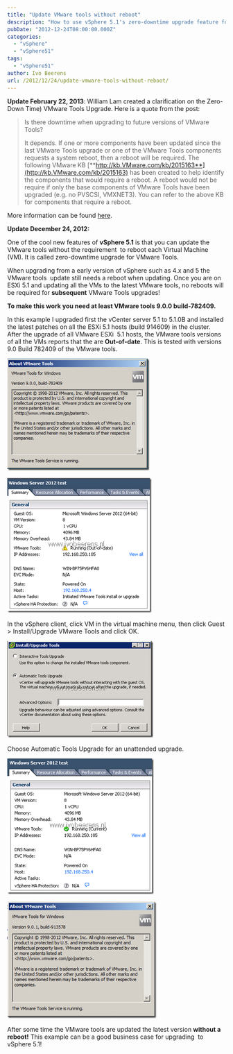 ```yaml
---
title: "Update VMware tools without reboot"
description: "How to use vSphere 5.1's zero-downtime upgrade feature for VMware Tools updates."
pubDate: "2012-12-24T08:00:00.000Z"
categories: 
  - "vSphere"
  - "vSphere51"
tags: 
  - "vSphere51"
author: Ivo Beerens
url: /2012/12/24/update-vmware-tools-without-reboot/
---
```


**Update February 22, 2013**: William Lam created a clarification on the Zero-Down Time) VMware Tools Upgrade. Here is a quote from the post:

> Is there downtime when upgrading to future versions of VMware Tools?
> 
> It depends. If one or more components have been updated since the last VMware Tools upgrade or one of the VMware Tools components requests a system reboot, then a reboot will be required. The following VMware KB [**http://kb.VMware.com/kb/2015163**](http://kb.VMware.com/kb/2015163) has been created to help identify the components that would require a reboot. A reboot would not be require if only the base components of VMware Tools have been upgraded (e.g. no PVSCSI, VMXNET3). You can refer to the above KB for components that require a reboot.

More information can be found [here](http://blogs.VMware.com/vSphere/2013/02/clarification-on-zero-down-time-VMware-tools-uprade-in-vSphere-5-1.html).

**Update December 24, 2012:**

One of the cool new features of **vSphere 5.1** is that you can update the VMware tools without the requirement  to reboot each Virtual Machine (VM). It is called zero-downtime upgrade for VMware Tools.

When upgrading from a early version of vSphere such as 4.x and 5 the VMware tools  update still needs a reboot when updating. Once you are on ESXi 5.1 and updating all the VMs to the latest VMware tools, no reboots will be required for **subsequent** VMware Tools upgrades!

**To make this work you need at least VMware tools 9.0.0 build-782409.**

In this example I upgraded first the vCenter server 5.1 to 5.1.0B and installed the latest patches on all the ESXi 5.1 hosts (build 914609) in the cluster. After the upgrade of all VMware ESXi  5.1 hosts, the VMware tools versions of all the VMs reports that the are **Out-of-date**. This is tested with versions 9.0 Build 782409 of the VMware tools.

![image](images/image_thumb2.png "image")

![image](images/image_thumb11.png "image")

In the vSphere client, click VM in the virtual machine menu, then click Guest > Install/Upgrade VMware Tools and click OK.

![image](images/image_thumb12.png "image")

Choose Automatic Tools Upgrade for an unattended upgrade.

![image](images/image_thumb13.png "image")

![image](images/image_thumb3.png "image")

After some time the VMware tools are updated the latest version **without a reboot!** This example can be a good business case for upgrading  to vSphere 5.1!